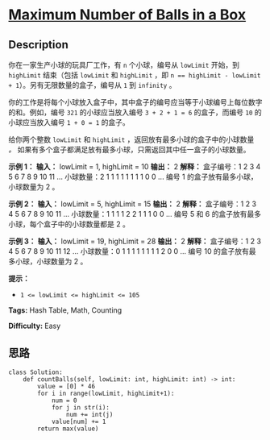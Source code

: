 # [Maximum Number of Balls in a Box][title]

## Description

你在一家生产小球的玩具厂工作，有 `n` 个小球，编号从 `lowLimit` 开始，到 `highLimit` 结束（包括 `lowLimit` 和
`highLimit` ，即 `n == highLimit - lowLimit + 1`）。另有无限数量的盒子，编号从 `1` 到 `infinity`
。

你的工作是将每个小球放入盒子中，其中盒子的编号应当等于小球编号上每位数字的和。例如，编号 `321` 的小球应当放入编号 `3 + 2 + 1 = 6`
的盒子，而编号 `10` 的小球应当放入编号 `1 + 0 = 1` 的盒子。

给你两个整数 `lowLimit` 和 `highLimit` ，返回放有最多小球的盒子中的小球数量 _。_
如果有多个盒子都满足放有最多小球，只需返回其中任一盒子的小球数量。

**示例 1：**
            **输入：** lowLimit = 1, highLimit = 10    **输出：** 2    **解释：**    盒子编号：1 2 3 4 5 6 7 8 9 10 11 ...    小球数量：2 1 1 1 1 1 1 1 1 0  0  ...    编号 1 的盒子放有最多小球，小球数量为 2 。

**示例 2：**
            **输入：** lowLimit = 5, highLimit = 15    **输出：** 2    **解释：**    盒子编号：1 2 3 4 5 6 7 8 9 10 11 ...    小球数量：1 1 1 1 2 2 1 1 1 0  0  ...    编号 5 和 6 的盒子放有最多小球，每个盒子中的小球数量都是 2 。    

**示例 3：**
            **输入：** lowLimit = 19, highLimit = 28    **输出：** 2    **解释：**    盒子编号：1 2 3 4 5 6 7 8 9 10 11 12 ...    小球数量：0 1 1 1 1 1 1 1 1 2  0  0  ...    编号 10 的盒子放有最多小球，小球数量为 2 。    

**提示：**

  * `1 <= lowLimit <= highLimit <= 105`


**Tags:** Hash Table, Math, Counting

**Difficulty:** Easy

## 思路

``` python3
class Solution:
    def countBalls(self, lowLimit: int, highLimit: int) -> int:
        value = [0] * 46
        for i in range(lowLimit, highLimit+1):
            num = 0
            for j in str(i):
                num += int(j)
            value[num] += 1
        return max(value)

```

[title]: https://leetcode-cn.com/problems/maximum-number-of-balls-in-a-box
